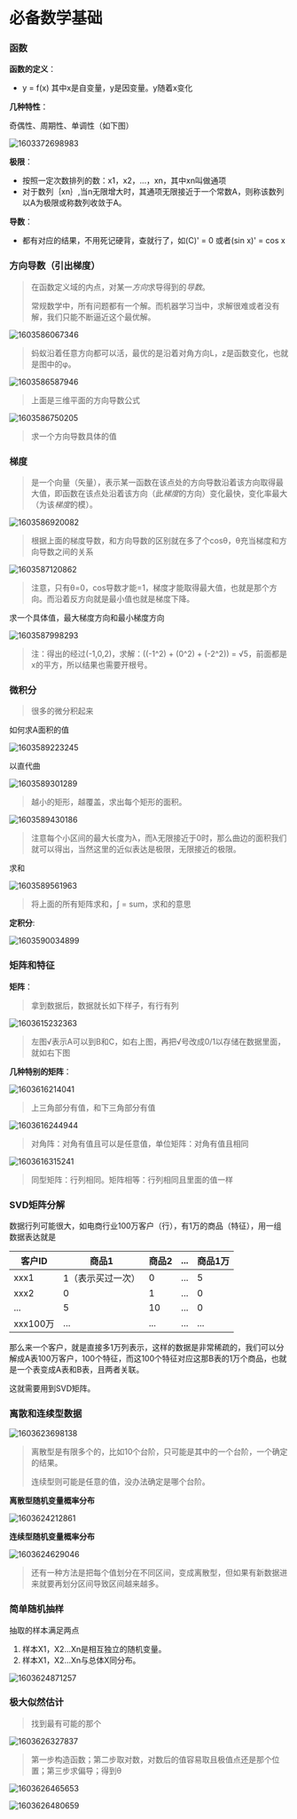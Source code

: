 # 必备数学基础

### 函数

**函数的定义**：

- y = f(x) 其中x是自变量，y是因变量。y随着x变化

**几种特性**：

奇偶性、周期性、单调性（如下图）

![1603372698983](assets/1603372698983.png)

**极限**：

- 按照一定次数排列的数：x1，x2，...，xn，其中xn叫做通项
- 对于数列｛xn｝,当n无限增大时，其通项无限接近于一个常数A，则称该数列以A为极限或称数列收敛于A。

**导数**：

- 都有对应的结果，不用死记硬背，查就行了，如(C)' = 0 或者(sin x)' = cos x



### 方向导数（引出梯度）

> 在函数定义域的内点，对某一*方向*求导得到的*导数*。
>
> 常规数学中，所有问题都有一个解。而机器学习当中，求解很难或者没有解，我们只能不断逼近这个最优解。

![1603586067346](assets/1603586067346.png)

> 蚂蚁沿着任意方向都可以活，最优的是沿着对角方向L，z是函数变化，也就是图中的φ。

![1603586587946](assets/1603586587946.png)

> 上面是三维平面的方向导数公式

![1603586750205](assets/1603586750205.png)

> 求一个方向导数具体的值



### 梯度

> 是一个向量（矢量），表示某一函数在该点处的方向导数沿着该方向取得最大值，即函数在该点处沿着该方向（此*梯度*的方向）变化最快，变化率最大（为该*梯度*的模）。

![1603586920082](assets/1603586920082.png)

> 根据上面的梯度导数，和方向导数的区别就在多了个cosθ，θ充当梯度和方向导数之间的关系

![1603587120862](assets/1603587120862.png)

> 注意，只有θ=0，cos导数才能=1，梯度才能取得最大值，也就是那个方向。而沿着反方向就是最小值也就是梯度下降。

求一个具体值，最大梯度方向和最小梯度方向

![1603587998293](assets/1603587998293.png)

> 注：得出的经过(-1,0,2)，求解：((-1^2) + (0^2) + (-2^2)) = √5，前面都是x的平方，所以结果也需要开根号。



### 微积分

> 很多的微分积起来

如何求A面积的值

![1603589223245](assets/1603589223245.png)

以直代曲

![1603589301289](assets/1603589301289.png)

> 越小的矩形，越覆盖，求出每个矩形的面积。

![1603589430186](assets/1603589430186.png)

> 注意每个小区间的最大长度为λ，而λ无限接近于0时，那么曲边的面积我们就可以得出，当然这里的近似表达是极限，无限接近的极限。

求和

![1603589561963](assets/1603589561963.png)

> 将上面的所有矩阵求和，∫ = sum，求和的意思

**定积分**:

![1603590034899](assets/1603590034899.png)



### 矩阵和特征

**矩阵**：

> 拿到数据后，数据就长如下样子，有行有列

![1603615232363](assets/1603615232363.png)

> 左图√表示A可以到B和C，如右上图，再把√号改成0/1以存储在数据里面，就如右下图

**几种特别的矩阵**：

![1603616214041](assets/1603616214041.png)

> 上三角部分有值，和下三角部分有值

![1603616244944](assets/1603616244944.png)

> 对角阵：对角有值且可以是任意值，单位矩阵：对角有值且相同

![1603616315241](assets/1603616315241.png)

> 同型矩阵：行列相同。矩阵相等：行列相同且里面的值一样

### SVD矩阵分解

数据行列可能很大，如电商行业100万客户（行），有1万的商品（特征），用一组数据表达就是

| 客户ID   | 商品1             | 商品2 | ...  | 商品1万 |
| -------- | ----------------- | ----- | ---- | ------- |
| xxx1     | 1（表示买过一次） | 0     | ...  | 5       |
| xxx2     | 0                 | 1     | ...  | 0       |
| ...      | 5                 | 10    | ...  | 0       |
| xxx100万 | ...               | ...   | ...  | ...     |

那么来一个客户，就是直接多1万列表示，这样的数据是非常稀疏的，我们可以分解成A表100万客户，100个特征，而这100个特征对应这那B表的1万个商品，也就是一个表变成A表和B表，且两者关联。

这就需要用到SVD矩阵。



### 离散和连续型数据

![1603623698138](assets/1603623698138.png)

> 离散型是有限多个的，比如10个台阶，只可能是其中的一个台阶，一个确定的结果。
>
> 连续型则可能是任意的值，没办法确定是哪个台阶。

**离散型随机变量概率分布**

![1603624212861](assets/1603624212861.png)

**连续型随机变量概率分布**

![1603624629046](assets/1603624629046.png)

> 还有一种方法是把每个值划分在不同区间，变成离散型，但如果有新数据进来就要再划分区间导致区间越来越多。

### 简单随机抽样

抽取的样本满足两点

1. 样本X1，X2...Xn是相互独立的随机变量。
2. 样本X1，X2...Xn与总体X同分布。

![1603624871257](assets/1603624871257.png)

### 极大似然估计

> 找到最有可能的那个

![1603626327837](assets/1603626327837.png)

> 第一步构造函数；第二步取对数，对数后的值容易取且极值点还是那个位置；第三步求偏导；得到θ

![1603626465653](assets/1603626465653.png)

![1603626480659](assets/1603626480659.png)

